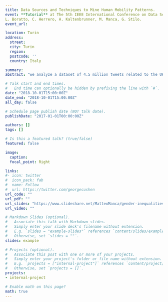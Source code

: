 ```yaml
---
title: Data Sources and Techniques to Mine Human Mobility Patterns.
event: **Tutorial** at The 5th IEEE International Conference on Data Science and Advanced Analytics (DSAA).   
L. Boratto, C. Herrero, A. Kaltenbrunner, M. Manca, G. Stilo. 
event_url: 

location: Turin
address:
  street: 
  city: Turin
  region: 
  postcode: ''
  country: Italy

summary: 
abstract: "we analyze a dataset of 4.5 million tweets related to the UK general elections of 2017 to investigate the gender composition of the different (political) communities, and to investigate gender inequalities in relation to online polarization."

# Talk start and end times.
#   End time can optionally be hidden by prefixing the line with `#`.
date: "2018-10-01T15:00:00Z"
date_end: "2018-10-01T15:00:00Z"
all_day: false

# Schedule page publish date (NOT talk date).
publishDate: "2017-01-01T00:00:00Z"

authors: []
tags: []

# Is this a featured talk? (true/false)
featured: false

image:
  caption: 
  focal_point: Right

links:
#- icon: twitter
#  icon_pack: fab
#  name: Follow
#  url: https://twitter.com/georgecushen
url_code: ""
url_pdf: ""
url_slides: "https://www.slideshare.net/MatteoManca/gender-inequalities-in-political-participation-a-study-of-the-2017-uk-general-elections-on-twitter?ref=https://mattemanca.wordpress.com/2017/11/20/european-symposium-series-on-societal-challenges-in-computational-social-science/"
url_video: ""

# Markdown Slides (optional).
#   Associate this talk with Markdown slides.
#   Simply enter your slide deck's filename without extension.
#   E.g. `slides = "example-slides"` references `content/slides/example-slides.md`.
#   Otherwise, set `slides = ""`.
slides: example

# Projects (optional).
#   Associate this post with one or more of your projects.
#   Simply enter your project's folder or file name without extension.
#   E.g. `projects = ["internal-project"]` references `content/project/deep-learning/index.md`.
#   Otherwise, set `projects = []`.
projects:
- internal-project

# Enable math on this page?
math: true
---
```


